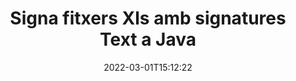 ---
############################# Static ############################
layout: "auto-gen-signature"
date: 2022-03-01T15:12:22
draft: false
operation: Sign
signaturetype: Text
fileformat: Xls
productName: Java
lang: ca
productCode: java
otherformats: pdf doc docx docm dot dotm dotx odt ott rtf xls xlsx xlsm xlsb csv ods ots xltx xltm ppt pptx pps ppsx odp otp potx potm pptm ppsm png jpg bmp gif tiff svg webp wmf
breadcrumb: Put Text signature on Xls for Java

############################# Head ############################
head_title: "Creeu signatures electròniques de text al fitxer Xls amb Java"
head_description: "Posa Text eSignature al fitxer Xls per a Java utilitzant unes quantes línies de codi. Utilitzeu l'API de signatura de documents de GroupDocs per signar desenes de formats de fitxer."

############################# Header ############################
title: "Signa fitxers Xls amb signatures Text a Java"
description: "Com afegir la signatura Text amb unes poques línies de codi Java"
bg_image: "https://cms.admin.containerize.com/templates/aspose/App_Themes/V3/images/bg/header1.png"
bg_overlay: false
button:
    enable: true

############################# SubMenu ############################
submenu:
    enable: true

    left:
        img_alt: "GroupDocs.Signature for Java"
        image: "https://cms.admin.containerize.com/templates/groupdocs/images/product-logos/90x90-noborder/groupdocs-signature-java.png"
        product: "GroupDocs.Signature"
        platform: "Java"



############################# About ############################
about:
    enable: true
    title: "Sobre l'API GroupDocs.Signature for Java"
    content: |
        [GroupDocs.Signature for Java](https://products.groupdocs.com/signature/java/) és una API popular per a la signatura electrònica de documents digitals. Hi ha signatures com textos, imatges, certificats digitals, codis de barres, codis QR, segells o metadades. Les signatures es poden col·locar en PDF, documents MS Word, llibres de treball de MS Excel, presentacions de MS PowerPoint, fitxers Adobe Photoshop i diversos formats d'imatge. Els clients poden signar el seu document i actualitzar, cercar, verificar, suprimir o previsualitzar les signatures electròniques que es van posar en aquests documents. A més, es proporcionen moltes capacitats per a la personalització de signatures.
    

############################# Steps ############################
steps:
    enable: true
    title_left: "Passos per signar Xls amb Text a Java"
    content_left: |
        [GroupDocs.Signature for Java](https://products.groupdocs.com/signature/java/) ofereix la possibilitat de signar documents Xls amb signatures Text de manera ràpida i senzilla.
        
        * Creeu una instància de la classe Signature que proporcioni el fitxer Xls que s'ha de signar com a camí o flux de memòria
        * Instancieu la classe SignOptions i configureu totes les dades sol·licitades.
        * Invoqueu el mètode Signature.Sign() passant el fitxer de sortida Xls o el flux de memòria

    title_right: " Requisits del sistema"
    content_right: |
        GroupDocs.Signature for Java són compatibles amb totes les plataformes i sistemes operatius principals. Abans d'executar el codi següent, assegureu-vos que teniu els següents requisits previs instal·lats al vostre sistema.

        * Sistemes operatius: Microsoft Windows, Linux, MacOS
        * Entorns de desenvolupament: NetBeans, Intellij IDEA, Eclipse, etc.
        * Java runtime: J2SE 6.0 and above
        * Obteniu l'últim GroupDocs.Signature for Java de [Maven](https://repository.groupdocs.com/webapp/#/artifacts/browse/tree/General/repo/com/groupdocs/groupdocs-signature)
         
    code: |
        ```java    
                
        // Set up input Xls file
        String filePath = "input.xls";
        // Set up output file
        String outputFilePath = "output.xls";

        // Instantiate Signature for input file
        Signature signature = new Signature(filePath);

        //Provide sign options
        TextSignOptions options = new TextSignOptions("John Smith");

        // set signature position
        options.setLeft(50);
        options.setTop(200);

        // sign Xls document
        SignResult result = signature.sign(outputFilePath, options);

        ```

############################# Demos ############################
demos:
    enable: true
    title: "Signant documents de Xls amb Text Demostració en directe"
    content: |
       Signa el fitxer Xls amb diverses signatures ara mateix visitant el lloc web [GroupDocs.Signature App](https://products.groupdocs.app/signature/family). Demostració gratuïta en línia esperant-te.          

############################# More Formats ############################
more_formats:
    enable: true
    title: "Altres signatures admeses de Text per a Java"
    content: |
        "També podeu signar Xls amb altres tipus de signatura. Si us plau, consulteu la llista a continuació."
    format: 
       
       
back_to_top:
    enable: true
---